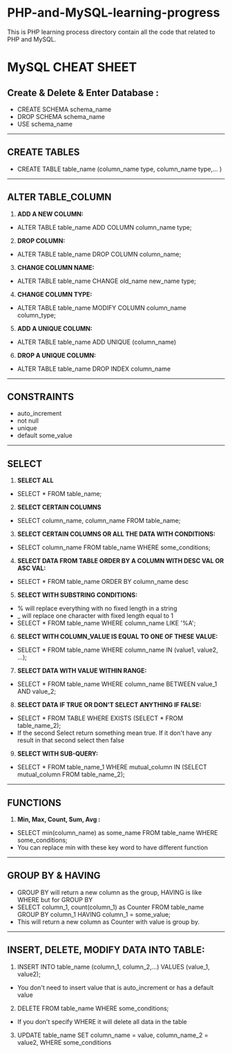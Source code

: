 # PHP-and-MySQL-learning-progress
This is PHP learning process directory contain all the code that related to PHP and MySQL.

# MySQL CHEAT SHEET

## Create & Delete & Enter Database :
* CREATE SCHEMA schema_name
* DROP SCHEMA schema_name
* USE schema_name
___

## CREATE TABLES
* CREATE TABLE table_name (column_name type, column_name type,... )
___

## ALTER TABLE_COLUMN
1. __ADD A NEW COLUMN:__ 
* ALTER TABLE table_name ADD COLUMN column_name type;

2. __DROP COLUMN:__
* ALTER TABLE table_name DROP COLUMN column_name;

3. __CHANGE COLUMN NAME:__
* ALTER TABLE table_name CHANGE old_name new_name type;

4. __CHANGE COLUMN TYPE:__ 
* ALTER TABLE table_name MODIFY COLUMN column_name column_type;

5. __ADD A UNIQUE COLUMN:__
* ALTER TABLE table_name ADD UNIQUE (column_name)

6. __DROP A UNIQUE COLUMN:__ 
* ALTER TABLE table_name DROP INDEX column_name
___
## CONSTRAINTS 
* auto_increment 
* not null 
* unique 
* default some_value
___ 
## SELECT 
1. __SELECT ALL__ 
* SELECT * FROM table_name;
2. __SELECT CERTAIN COLUMNS__
* SELECT column_name, column_name FROM table_name;
3. __SELECT CERTAIN COLUMNS OR ALL THE DATA WITH CONDITIONS:__
* SELECT column_name FROM table_name WHERE some_conditions;
4. __SELECT DATA FROM TABLE ORDER BY A COLUMN WITH DESC VAL OR ASC VAL:__
* SELECT * FROM table_name ORDER BY column_name desc
5. __SELECT WITH SUBSTRING CONDITIONS:__
* % will replace everything with no fixed length in a string
* _ will replace one character with fixed length equal to 1
* SELECT * FROM table_name WHERE column_name LIKE '%A';
6. __SELECT WITH COLUMN_VALUE IS EQUAL TO ONE OF THESE VALUE:__
* SELECT * FROM table_name WHERE column_name IN (value1, value2, ...);
7. __SELECT DATA WITH VALUE WITHIN RANGE:__
* SELECT * FROM table_name WHERE column_name BETWEEN value_1 AND value_2;
8. __SELECT DATA IF TRUE OR DON'T SELECT ANYTHING IF FALSE:__
* SELECT * FROM TABLE WHERE EXISTS (SELECT * FROM table_name_2);
* If the second Select return something mean true. If it don't have any result in that second select then false
9. __SELECT WITH SUB-QUERY:__
* SELECT * FROM table_name_1 WHERE mutual_column IN (SELECT mutual_column FROM table_name_2);
___
## FUNCTIONS
1. __Min, Max, Count, Sum, Avg :__
* SELECT min(column_name) as some_name FROM table_name WHERE some_conditions;
* You can replace min with these key word to have different function
___ 
## GROUP BY & HAVING
* GROUP BY will return a new column as the group, HAVING is like WHERE but for GROUP BY
* SELECT column_1, count(column_1) as Counter FROM table_name GROUP BY column_1 HAVING column_1 = some_value;
* This will return a new column as Counter with value is group by. 
___ 
## INSERT, DELETE, MODIFY DATA INTO TABLE:
1. INSERT INTO table_name (column_1, column_2,...) VALUES (value_1, value2);
* You don't need to insert value that is auto_increment or has a default value
2. DELETE FROM table_name WHERE some_conditions;
* If you don't specify WHERE it will delete all data in the table
3. UPDATE table_name SET column_name = value, column_name_2 = value2, WHERE some_conditions
